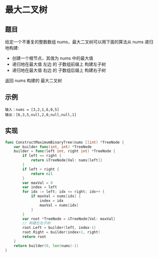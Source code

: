 # 最大二叉树

## 题目

给定一个不重复的整数数组 nums，最大二叉树可以用下面的算法从 nums 递归地构建:

* 创建一个根节点，其值为 nums 中的最大值
* 递归地在最大值 左边 的 子数组前缀上 构建左子树
* 递归地在最大值 右边 的 子数组后缀上 构建右子树

返回 nums 构建的 最大二叉树

## 示例

```
输入：nums = [3,2,1,6,0,5]
输出：[6,3,5,null,2,0,null,null,1]
```

## 实现

```go
func ConstructMaximumBinaryTree(nums []int) *TreeNode {
	var builder func(int, int) *TreeNode
	builder = func(left int, right int) *TreeNode {
		if left == right {
			return &TreeNode{Val: nums[left]}
		}
		if left > right {
			return nil
		}
		var maxVal = 0
		var index = left
		for idx := left; idx <= right; idx++ {
			if maxVal < nums[idx] {
				index = idx
				maxVal = nums[idx]
			}
		}
		var root *TreeNode = &TreeNode{Val: maxVal}
		// 构建左右子树
		root.Left = builder(left, index-1)
		root.Right = builder(index+1, right)
		return root
	}
	return builder(0, len(nums)-1)
}
```